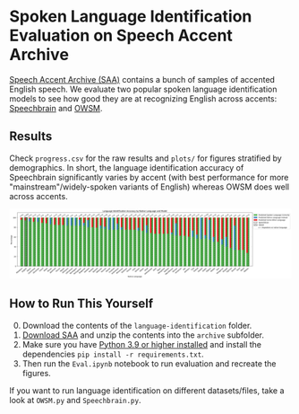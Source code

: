 # Spoken Language Identification Evaluation on Speech Accent Archive 

[Speech Accent Archive (SAA)](https://accent.gmu.edu/) contains a bunch of samples of accented English speech. We evaluate two popular spoken language identification models to see how good they are at recognizing English across accents: [Speechbrain](https://huggingface.co/speechbrain/lang-id-voxlingua107-ecapa) and [OWSM](https://arxiv.org/abs/2401.16658).

## Results
Check `progress.csv` for the raw results and `plots/` for figures stratified by demographics. In short, the language identification accuracy of Speechbrain significantly varies by accent (with best performance for more "mainstream"/widely-spoken variants of English) whereas OWSM does well across accents.

![bar plot of language identification accurracy by model and by dataset](plots/SpeechAccentReduced.png)

## How to Run This Yourself
0. Download the contents of the `language-identification` folder.
1. [Download SAA](https://www.kaggle.com/datasets/rtatman/speech-accent-archive?resource=download) and unzip the contents into the `archive` subfolder.
2. Make sure you have [Python 3.9 or higher installed](https://www.python.org/downloads/) and install the dependencies `pip install -r requirements.txt`.
3. Then run the `Eval.ipynb` notebook to run evaluation and recreate the figures.

If you want to run language identification on different datasets/files, take a look at `OWSM.py` and `Speechbrain.py`.
